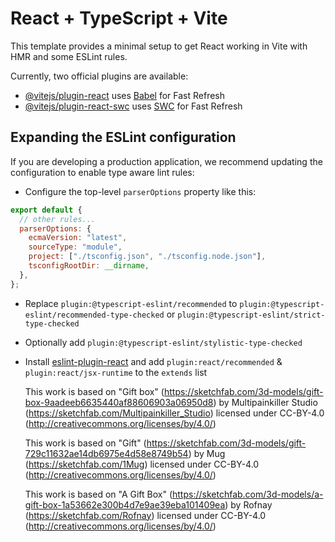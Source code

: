 # React + TypeScript + Vite

This template provides a minimal setup to get React working in Vite with HMR and some ESLint rules.

Currently, two official plugins are available:

- [@vitejs/plugin-react](https://github.com/vitejs/vite-plugin-react/blob/main/packages/plugin-react/README.md) uses [Babel](https://babeljs.io/) for Fast Refresh
- [@vitejs/plugin-react-swc](https://github.com/vitejs/vite-plugin-react-swc) uses [SWC](https://swc.rs/) for Fast Refresh

## Expanding the ESLint configuration

If you are developing a production application, we recommend updating the configuration to enable type aware lint rules:

- Configure the top-level `parserOptions` property like this:

```js
export default {
  // other rules...
  parserOptions: {
    ecmaVersion: "latest",
    sourceType: "module",
    project: ["./tsconfig.json", "./tsconfig.node.json"],
    tsconfigRootDir: __dirname,
  },
};
```

- Replace `plugin:@typescript-eslint/recommended` to `plugin:@typescript-eslint/recommended-type-checked` or `plugin:@typescript-eslint/strict-type-checked`
- Optionally add `plugin:@typescript-eslint/stylistic-type-checked`
- Install [eslint-plugin-react](https://github.com/jsx-eslint/eslint-plugin-react) and add `plugin:react/recommended` & `plugin:react/jsx-runtime` to the `extends` list

  This work is based on "Gift box" (https://sketchfab.com/3d-models/gift-box-9aadeeb6635440af88606903a06950d8) by Multipainkiller Studio (https://sketchfab.com/Multipainkiller_Studio) licensed under CC-BY-4.0 (http://creativecommons.org/licenses/by/4.0/)

  This work is based on "Gift" (https://sketchfab.com/3d-models/gift-729c11632ae14db6975e4d58e8749b54) by Mug (https://sketchfab.com/1Mug) licensed under CC-BY-4.0 (http://creativecommons.org/licenses/by/4.0/)

  This work is based on "A Gift Box" (https://sketchfab.com/3d-models/a-gift-box-1a53662e300b4d7e9ae39eba101409ea) by Rofnay (https://sketchfab.com/Rofnay) licensed under CC-BY-4.0 (http://creativecommons.org/licenses/by/4.0/)
